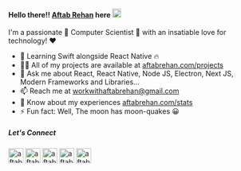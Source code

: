 #### Hello there!! [Aftab Rehan](https://aftabrehan.com) here <img width="18" src="https://github.com/TheDudeThatCode/TheDudeThatCode/raw/master/Assets/Hi.gif" />

I'm a passionate 🚀 Computer Scientist 🤖 with an insatiable love for technology! ❤️

- 🌱 Learning Swift alongside React Native 🔥
- 👨‍💻 All of my projects are available at [aftabrehan.com/projects](https://aftabrehan.com/portfolio)
- 💬 Ask me about React, React Native, Node JS, Electron, Next JS, Modern Frameworks and Libraries...
- 📫 Reach me at workwithaftabrehan@gmail.com
- 📄 Know about my experiences [aftabrehan.com/stats](https://aftabrehan.com/portfolio)
- ⚡ Fun fact: Well, The moon has moon-quakes 😀

##### Let's Connect

<p>
  <a href="https://linkedin.com/in/aftabrehan" target="_blank"><img src="https://static-00.iconduck.com/assets.00/linkedin-icon-2048x2048-ya5g47j2.png" alt="aftabrehan" height="30" width="30" /></a>
  <a href="https://twitter.com/aftabrehan_" target="_blank"><img src="https://cdn4.iconfinder.com/data/icons/social-media-icons-the-circle-set/48/twitter_circle-512.png" alt="aftabrehan" height="30" width="30" /></a>
  <a href="https://aftabrehan.com" target="_blank"><img src="https://cdn-icons-png.flaticon.com/512/841/841364.png" alt="aftabrehan" height="30" width="30" /></a>
  <a href="mailto:workwithaftabrehan@gmail.com" target="_blank"><img src="https://cdn.iconscout.com/icon/free/png-256/free-mail-1299-1100772.png?f=webp" alt="aftabrehan" height="30" width="30" /></a>
  <a href="https://read.withaftab.com" target="_blank"><img src="https://github-production-user-asset-6210df.s3.amazonaws.com/93012310/239690238-ab455b1f-cf97-43a9-bec3-d69bab860d5e.png" alt="aftabrehan" height="30" width="30" /></a>
</p>
